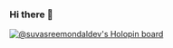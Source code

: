 ### Hi there 👋

<!--
**suvasreeMondalDev/suvasreeMondalDev** is a ✨ _special_ ✨ repository because its `README.md` (this file) appears on your GitHub profile.

Here are some ideas to get you started:

- 🔭 I’m currently working on ...
- 🌱 I’m currently learning ...
- 👯 I’m looking to collaborate on ...
- 🤔 I’m looking for help with ...
- 💬 Ask me about ...
- 📫 How to reach me: ...
- 😄 Pronouns: ...
- ⚡ Fun fact: ...
-->
[![@suvasreemondaldev's Holopin board](https://holopin.me/suvasreemondaldev)](https://holopin.io/@suvasreemondaldev)
